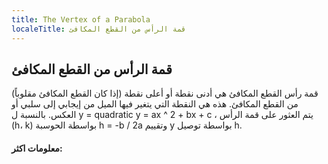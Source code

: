 ```yaml
---
title: The Vertex of a Parabola
localeTitle: قمة الرأس من القطع المكافئ
---
```

## قمة الرأس من القطع المكافئ

قمة رأس القطع المكافئ هي أدنى نقطة أو أعلى نقطة (إذا كان القطع المكافئ مقلوباً) من القطع المكافئ. هذه هي النقطة التي يتغير فيها الميل من إيجابي إلى سلبي أو العكس. بالنسبة ل y = quadratic y = ax ^ 2 + bx + c ، يتم العثور على قمة الرأس (h، k) بواسطة الحوسبة h = -b / 2a وتقييم y بواسطة توصيل h.

#### معلومات اكثر:
